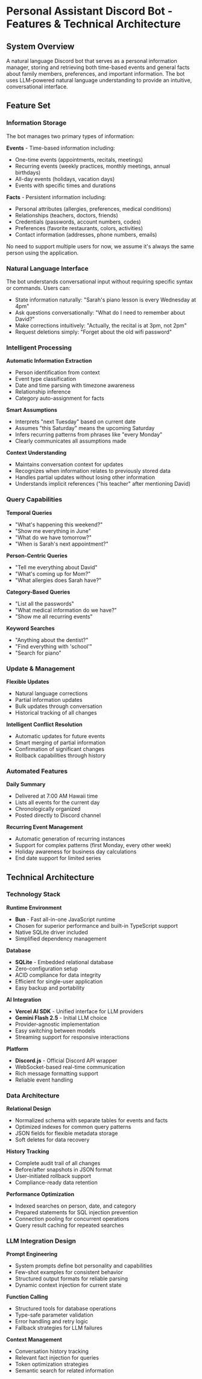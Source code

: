 # Personal Assistant Discord Bot - Features & Technical Architecture

## System Overview

A natural language Discord bot that serves as a personal information manager, storing and retrieving both time-based events and general facts about family members, preferences, and important information. The bot uses LLM-powered natural language understanding to provide an intuitive, conversational interface.

## Feature Set

### Information Storage

The bot manages two primary types of information:

**Events** - Time-based information including:
- One-time events (appointments, recitals, meetings)
- Recurring events (weekly practices, monthly meetings, annual birthdays)
- All-day events (holidays, vacation days)
- Events with specific times and durations

**Facts** - Persistent information including:
- Personal attributes (allergies, preferences, medical conditions)
- Relationships (teachers, doctors, friends)
- Credentials (passwords, account numbers, codes)
- Preferences (favorite restaurants, colors, activities)
- Contact information (addresses, phone numbers, emails)

No need to support multiple users for now, we assume it's always the same person using the application.

### Natural Language Interface

The bot understands conversational input without requiring specific syntax or commands. Users can:
- State information naturally: "Sarah's piano lesson is every Wednesday at 4pm"
- Ask questions conversationally: "What do I need to remember about David?"
- Make corrections intuitively: "Actually, the recital is at 3pm, not 2pm"
- Request deletions simply: "Forget about the old wifi password"

### Intelligent Processing

**Automatic Information Extraction**
- Person identification from context
- Event type classification
- Date and time parsing with timezone awareness
- Relationship inference
- Category auto-assignment for facts

**Smart Assumptions**
- Interprets "next Tuesday" based on current date
- Assumes "this Saturday" means the upcoming Saturday
- Infers recurring patterns from phrases like "every Monday"
- Clearly communicates all assumptions made

**Context Understanding**
- Maintains conversation context for updates
- Recognizes when information relates to previously stored data
- Handles partial updates without losing other information
- Understands implicit references ("his teacher" after mentioning David)

### Query Capabilities

**Temporal Queries**
- "What's happening this weekend?"
- "Show me everything in June"
- "What do we have tomorrow?"
- "When is Sarah's next appointment?"

**Person-Centric Queries**
- "Tell me everything about David"
- "What's coming up for Mom?"
- "What allergies does Sarah have?"

**Category-Based Queries**
- "List all the passwords"
- "What medical information do we have?"
- "Show me all recurring events"

**Keyword Searches**
- "Anything about the dentist?"
- "Find everything with 'school'"
- "Search for piano"

### Update & Management

**Flexible Updates**
- Natural language corrections
- Partial information updates
- Bulk updates through conversation
- Historical tracking of all changes

**Intelligent Conflict Resolution**
- Automatic updates for future events
- Smart merging of partial information
- Confirmation of significant changes
- Rollback capabilities through history

### Automated Features

**Daily Summary**
- Delivered at 7:00 AM Hawaii time
- Lists all events for the current day
- Chronologically organized
- Posted directly to Discord channel

**Recurring Event Management**
- Automatic generation of recurring instances
- Support for complex patterns (first Monday, every other week)
- Holiday awareness for business day calculations
- End date support for limited series

## Technical Architecture

### Technology Stack

**Runtime Environment**
- **Bun** - Fast all-in-one JavaScript runtime
- Chosen for superior performance and built-in TypeScript support
- Native SQLite driver included
- Simplified dependency management

**Database**
- **SQLite** - Embedded relational database
- Zero-configuration setup
- ACID compliance for data integrity
- Efficient for single-user application
- Easy backup and portability

**AI Integration**
- **Vercel AI SDK** - Unified interface for LLM providers
- **Gemini Flash 2.5** - Initial LLM choice
- Provider-agnostic implementation
- Easy switching between models
- Streaming support for responsive interactions

**Platform**
- **Discord.js** - Official Discord API wrapper
- WebSocket-based real-time communication
- Rich message formatting support
- Reliable event handling

### Data Architecture

**Relational Design**
- Normalized schema with separate tables for events and facts
- Optimized indexes for common query patterns
- JSON fields for flexible metadata storage
- Soft deletes for data recovery

**History Tracking**
- Complete audit trail of all changes
- Before/after snapshots in JSON format
- User-initiated rollback support
- Compliance-ready data retention

**Performance Optimization**
- Indexed searches on person, date, and category
- Prepared statements for SQL injection prevention
- Connection pooling for concurrent operations
- Query result caching for repeated searches

### LLM Integration Design

**Prompt Engineering**
- System prompts define bot personality and capabilities
- Few-shot examples for consistent behavior
- Structured output formats for reliable parsing
- Dynamic context injection for current state

**Function Calling**
- Structured tools for database operations
- Type-safe parameter validation
- Error handling and retry logic
- Fallback strategies for LLM failures

**Context Management**
- Conversation history tracking
- Relevant fact injection for queries
- Token optimization strategies
- Semantic search for related information


